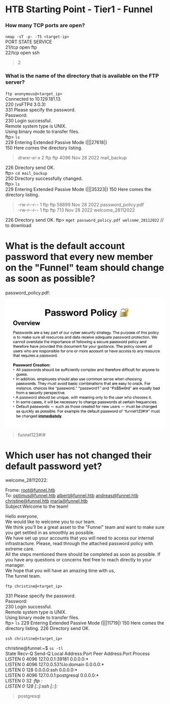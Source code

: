 # HTB Starting Point - Tier1 - Funnel 
### How many TCP ports are open?
  `nmap -sT -p- -T5 <target-ip>`  
  PORT   STATE SERVICE  
  21/tcp open  ftp  
  22/tcp open  ssh  
> 2

### What is the name of the directory that is available on the FTP server?
  `ftp anonymous@<target_ip>`  
  Connected to 10.129.181.13.  
  220 (vsFTPd 3.0.3)  
  331 Please specify the password.  
  Password:   
  230 Login successful.  
  Remote system type is UNIX.  
  Using binary mode to transfer files.  
  ftp> `ls`  
  229 Entering Extended Passive Mode (|||27618|)  
  150 Here comes the directory listing.
> drwxr-xr-x    2 ftp      ftp          4096 Nov 28  2022 mail_backup

  226 Directory send OK.    
  ftp> `cd mail_backup`  
  250 Directory successfully changed.  
  ftp> `ls`  
  229 Entering Extended Passive Mode (|||35323|)
  150 Here comes the directory listing.
> -rw-r--r--    1 ftp      ftp         58899 Nov 28  2022 password_policy.pdf  
> -rw-r--r--    1 ftp      ftp           713 Nov 28  2022 welcome_28112022

  226 Directory send OK.
  ftp> `mget password_policy.pdf welcome_28112022` // to download  

# What is the default account password that every new member on the "Funnel" team should change as soon as possible?

password_policy.pdf:

![screenshot](./img/password_policy.png)

> funnel123#!#

# Which user has not changed their default password yet?

welcome_28112022: 

Frome: root@funnel.htb  
To: optimus@funnel.htb albert@funnel.htb andreas@funnel.htb christine@funnel.htb maria@funnel.htb  
Subject:Welcome to the team!  

Hello everyone,  
We would like to welcome you to our team.   
We think you’ll be a great asset to the "Funnel" team and want to make sure you get settled in as smoothly as   possible.  
We have set up your accounts that you will need to access our internal infrastracture. Please, read through the   attached password policy with extreme care.  
All the steps mentioned there should be completed as soon as possible. If you have any questions or concerns   feel free to reach directly to your manager.   
We hope that you will have an amazing time with us,  
The funnel team.   

`ftp christine@<target_ip>` 

331 Please specify the password.  
Password:   
230 Login successful.  
Remote system type is UNIX.  
Using binary mode to transfer files.  
ftp> `ls`
229 Entering Extended Passive Mode (|||11719|)
150 Here comes the directory listing.
226 Directory send OK.

`ssh christine@<target_ip>`

christine@funnel:~$ `ss -tl`  
State      Recv-Q      Send-Q      Local Address:Port      Peer Address:Port      Process  
LISTEN      0          4096         127.0.0.1:39181            0.0.0.0:*  
LISTEN      0          4096         127.0.0.53%lo:domain       0.0.0.0:*  
LISTEN      0          128          0.0.0.0:ssh                0.0.0.0:*  
LISTEN      0          4096         127.0.0.1:postgresql       0.0.0.0:*  
LISTEN      0          32           *:ftp                      *:*  
LISTEN      0          128          [::]:ssh                   [::]:*  

> postgresql

